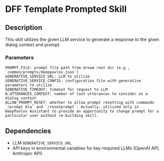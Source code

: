 # DFF Template Prompted Skill

## Description

This skill utilizes the given LLM service to generate a response to the given dialog context and prompt.

### Parameters

```
PROMPT_FILE: prompt file path from dream root dir (e.g., `common/prompts/deeppavlov.json`)
GENERATIVE_SERVICE_URL: LLM to utilize
GENERATIVE_SERVICE_CONFIG: configuration file with generative parameters to utilize
GENERATIVE_TIMEOUT: timeout for request to LLM
N_UTTERANCES_CONTEXT: number of last utterances to consider as a dialog context
ALLOW_PROMPT_RESET: whether to allow prompt resetting with commands `/prompt bla` and `/resetprompt`. Actually, utilized only in DeepPavlov Assistant to provide an opportunity to change prompt for a particular user without re-building skill.
```

## Dependencies

- LLM `GENERATIVE_SERVICE_URL`
- API keys in environmental variables for key-required LLMs (OpenAI API, Anthropic API)